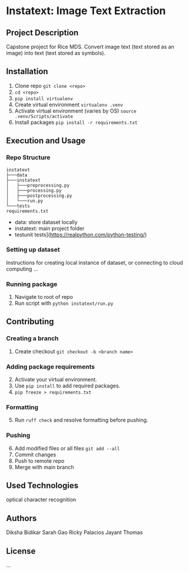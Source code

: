 # Instatext: Image Text Extraction

## Project Description
Capstone project for Rice MDS. Convert image text (text stored as an image) into text (text stored as symbols).

## Installation
1. Clone repo `git clone <repo>`
2. `cd <repo>`
3. `pip install virtualenv`
4. Create virtual environment `virtualenv .venv`
5. Activate virtual environment (varies by OS) `source .venv/Scripts/activate`
2. Install packages ```pip install -r requirements.txt```

## Execution and Usage
### Repo Structure
```
instatext
├───data
├───instatext
│   ├───preprocessing.py
│   ├───processing.py
│   ├───postprocessing.py
│   └───run.py
└───tests
requirements.txt
```
- data: store dataset locally
- instatext: main project folder
- testunit tests](https://realpython.com/python-testing/)

### Setting up dataset
Instructions for creating local instance of dataset, or connecting to cloud computing ...

### Running package
1. Navigate to root of repo
2. Run script with `python instatext/run.py`

## Contributing
### Creating a branch
1. Create checkout `git checkout -b <branch name>`

### Adding package requirements
2. Activate your virtual environment.
3. Use `pip install` to add required packages.
4. `pip freeze > requirements.txt`

### Formatting
5. Run `ruff check` and resolve formatting before pushing.

### Pushing
6. Add modified files or all files `git add --all` 
7. Commit changes
8. Push to remote repo
9. Merge with main branch

## Used Technologies
optical character recognition

## Authors
Diksha Bidikar
Sarah Gao
Ricky Palacios
Jayant Thomas

## License
...